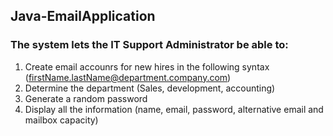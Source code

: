 ## Java-EmailApplication
### The system lets the IT Support Administrator be able to:
  1. Create email accounrs for new hires in the following syntax (firstName.lastName@department.company.com)
  2. Determine the department (Sales, development, accounting)
  3. Generate a random password
  4. Display all the information (name, email, password, alternative email and mailbox capacity)
 
  
  
